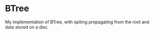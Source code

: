 # BTree
My implementation of BTree, with spiting propagating from the root and data stored on a disc.

